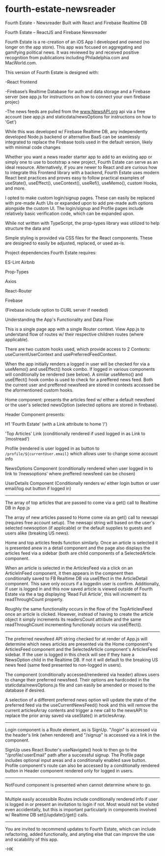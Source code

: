 # fourth-estate-newsreader 

Fourth Estate - Newsreader Built with React and Firebase Realtime DB 

  

Fourth Estate – ReactJS and Firebase Newsreader  
 
  

Fourth Estate is a re-creation of an iOS App I developed and owned (no longer on the app store). This app was focused on aggregating and gamifying political news. It was reviewed by and received positive recognition from publications including Philadelphia.com and MacWorld.com.  

  

This version of Fourth Estate is designed with: 

  

-React frontend 

-Firebase’s Realtime Database for auth and data storage and a Firebase server (see app.js for instructions on how to connect your own firebase projec) 

-The news feeds are pulled from the www.NewsAPI.org api via a free account (see app.js and staticdata/newsOptions for instructions on how to 'Get')  

  

While this was developed w/ Firebase Realtime DB, any independently developed Node.js backend or alternative BaaS can be seamlessly integrated to replace the Firebase tools used in the default version, likely with minimal code changes 

  

Whether you want a news reader starter app to add to an existing app or simply one to use to bootstrap a new project, Fourth Estate can serve as an ideal resource. Alternatively, if you are newer to React and are curious how to integrate this Frontend library with a backend, Fourth Estate uses modern React best practices and proves easy to follow practical examples of useState(), useEffect(), useContext(), useRef(), useMemo(), custom Hooks, and more.  

  

I opted to make custom login/signup pages. These can easily be replaced with pre-made Auth UIs or expanded upon to add pre-made auth options alongside the custom UI. The login/signup and Profile pages include relatively basic verification code, which can be expanded upon. 

  

While not written with TypeScript, the prop-types library was utilized to help structure the data and  

  

Simple styling is provided via CSS files for the React components. These are designed to easily be adjusted, replaced, or used as-is.  

  

Project dependencies Fourth Estate requires:  

  

ES-Lint Airbnb   

  

Prop-Types  

  

Axios  

  

React-Router  

  

Firebase 

  

(Firebase include option to CURL server if needed)  

  

  

  

Understanding the App's Functionality and Data Flow:  

  

  

This is a single page app with a single Router context. View App.js to understand flow of routes w/ their respective children routes (where applicable). 

  

There are two custom hooks used, which provide access to 2 Contexts: useCurrentUserContext and usePreferredFeedContext. 

  

When the app initially renders a logged in user will be checked for via a useMemo() and useEffect() hook combo. If logged in various components will conditionally be rendered (see below). A similar useMemo() and useEffect() hook combo is used to check for a preffered news feed. Both the current user and preffered newsfeed are stored in contexts accessed be the aformentioned custom hooks. 


Home component: presents the articles feed w/ either a default newsfeed or the user's selected newsOption (selected options are stored in firebase). 

  

  

Header Component presents:   

  

H1 'Fourth Estate' (with a Link attribute to home ‘/’) 

  

'Top Articles' Link (conditionally rendered if used logged in as Link to ‘/mostread’)  

  

Profile (rendered is user logged in as button to `/profile/${currentUser.email}` which allows user to change some account info   

  

NewsOptions Component (conditionally rendered when user logged in to link to ‘/newsoptions’ where preffered newsfeed can be chosen)
  

UserDetails Component (Conditionally renders w/ either login button or user email/log out button if logged in)  

  

__________ 

  

The array of top articles that are passed to <TopArticlesFeed> come via a get() call to Realtime DB in App.js 

  

The array of new articles passed to Home come via an get() call to newsapi (requires free account setup). The newsapi string will based on the user's selected newsoption (if applicable) or the default supplies to guests and users alike (breaking US news). 

  

Home and top articles feeds function similarly. Once an article is selected it is presented anew in a detail component and the page also displays the articles feed via a sidebar (both are child components of a SelectedArticle component. 

  

When an article is selected in the ArticlesFeed via a click on an ArticleInFeed component, it then appears in the <SelectedArticle> compnent then conditionally saved to FB Realtime DB via useEffect in the ArticleDetail component. This save only occurs if a loggedin user is confirm. Additionally, if user is logged in and this now saved article is viewed outside of Fourth Estate via the a tag displaying 'Read Full Article', this will increment its readThroughCount property. 

  

Roughly the same functionality occurs in the flow of the TopArticlesFeed once an article is clicked. However, instead of having to create the article object it simply increments its readersCount attribute and the same readThroughCount incrementing functionaly occurs via useEffect(). 

  

___________ 

  

The preferred newsfeed API string checked for at render of App.js will determine which news articles are presented via the Home component's ArticlesFeed component and the SelectedArticle component's ArticlesFeed sidebar. If the user is logged in this check will see if they have a NewsOption child in the Realtime DB. If not it will default to the breaking US news feed (same feed presented to non-logged in users). 

  

The <NewsOptions> component (conditionally accessed/renedered via header) allows users to change their preferred newsfeed. Their options are hardcoded in the staticdata/newsOptions.js file and can easily be amended or moved to the database if desired. 

  

A selection of a different preferred news option will update the state of the preferred feed via the useCurrentNewsFeed() hook and this will remove the current articlesArray contents and trigger a new call to the newsAPI to replace the prior array saved via useState() in articlesArray. 

___________ 

  

Login component is a Route element, as is SignUp. "/login" is accessed via the header's link (when rendered) and "/signup" is accessed via a link in the <Login> component.  

  

SignUp uses React Router's useNavigate() hook to then go to the "/profile/:userEmail" path after a successful signup. The Profile page includes optional input areas and a conditionally enabled save button. Profile component's route can also be accessed by a conditionally rendered button in Header component rendered only for logged in users. 

____________ 

  

NotFound component is presented when <Router> cannot determine where to go. 

  

____________ 

  

Multiple easily accessible Routes include conditionally rendered info if user is logged in or present an invitation to login if not. Most would not be visited even accidentally, but this is important particularly in components involved w/ Realtime DB set()/update()/get() calls. 

  

____________ 

  

You are invited to recommend updates to Fourth Estate, which can include refactoring, added functionally, and anyting else that can improve the use and scalability of this app.  

  

-HK 
